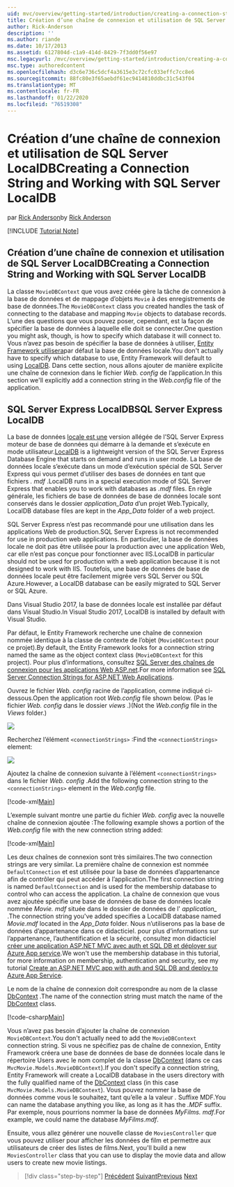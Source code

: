 ```yaml
---
uid: mvc/overview/getting-started/introduction/creating-a-connection-string
title: Création d’une chaîne de connexion et utilisation de SQL Server base de données locale | Microsoft Docs
author: Rick-Anderson
description: ''
ms.author: riande
ms.date: 10/17/2013
ms.assetid: 6127804d-c1a9-414d-8429-7f3dd0f56e97
msc.legacyurl: /mvc/overview/getting-started/introduction/creating-a-connection-string
msc.type: authoredcontent
ms.openlocfilehash: d3c6e736c5dcf4a3615e3c72cfc033effc7cc8e6
ms.sourcegitcommit: 88fc80e3f65aebdf61ec9414810ddbc31c543f04
ms.translationtype: MT
ms.contentlocale: fr-FR
ms.lasthandoff: 01/22/2020
ms.locfileid: "76519308"
---
```

# <a name="creating-a-connection-string-and-working-with-sql-server-localdb"></a><span data-ttu-id="b8b33-102">Création d’une chaîne de connexion et utilisation de SQL Server LocalDB</span><span class="sxs-lookup"><span data-stu-id="b8b33-102">Creating a Connection String and Working with SQL Server LocalDB</span></span>

<span data-ttu-id="b8b33-103">par [Rick Anderson]((https://twitter.com/RickAndMSFT))</span><span class="sxs-lookup"><span data-stu-id="b8b33-103">by [Rick Anderson]((https://twitter.com/RickAndMSFT))</span></span>

[!INCLUDE [Tutorial Note](index.md)]

## <a name="creating-a-connection-string-and-working-with-sql-server-localdb"></a><span data-ttu-id="b8b33-104">Création d’une chaîne de connexion et utilisation de SQL Server LocalDB</span><span class="sxs-lookup"><span data-stu-id="b8b33-104">Creating a Connection String and Working with SQL Server LocalDB</span></span>

<span data-ttu-id="b8b33-105">La classe `MovieDBContext` que vous avez créée gère la tâche de connexion à la base de données et de mappage d’objets `Movie` à des enregistrements de base de données.</span><span class="sxs-lookup"><span data-stu-id="b8b33-105">The `MovieDBContext` class you created handles the task of connecting to the database and mapping `Movie` objects to database records.</span></span> <span data-ttu-id="b8b33-106">L’une des questions que vous pouvez poser, cependant, est la façon de spécifier la base de données à laquelle elle doit se connecter.</span><span class="sxs-lookup"><span data-stu-id="b8b33-106">One question you might ask, though, is how to specify which database it will connect to.</span></span> <span data-ttu-id="b8b33-107">Vous n’avez pas besoin de spécifier la base de données à utiliser, [Entity Framework utilisera](https://docs.microsoft.com/sql/database-engine/configure-windows/sql-server-2016-express-localdb)par défaut la base de données locale.</span><span class="sxs-lookup"><span data-stu-id="b8b33-107">You don't actually have to specify which database to use, Entity Framework will default to using [LocalDB](https://docs.microsoft.com/sql/database-engine/configure-windows/sql-server-2016-express-localdb).</span></span> <span data-ttu-id="b8b33-108">Dans cette section, nous allons ajouter de manière explicite une chaîne de connexion dans le fichier *Web. config* de l’application.</span><span class="sxs-lookup"><span data-stu-id="b8b33-108">In this section we'll explicitly add a connection string in the *Web.config* file of the application.</span></span>

## <a name="sql-server-express-localdb"></a><span data-ttu-id="b8b33-109">SQL Server Express LocalDB</span><span class="sxs-lookup"><span data-stu-id="b8b33-109">SQL Server Express LocalDB</span></span>

<span data-ttu-id="b8b33-110">La base de données [locale est une](https://docs.microsoft.com/sql/database-engine/configure-windows/sql-server-2016-express-localdb) version allégée de l’SQL Server Express moteur de base de données qui démarre à la demande et s’exécute en mode utilisateur.</span><span class="sxs-lookup"><span data-stu-id="b8b33-110">[LocalDB](https://docs.microsoft.com/sql/database-engine/configure-windows/sql-server-2016-express-localdb) is a lightweight version of the SQL Server Express Database Engine that starts on demand and runs in user mode.</span></span> <span data-ttu-id="b8b33-111">La base de données locale s’exécute dans un mode d’exécution spécial de SQL Server Express qui vous permet d’utiliser des bases de données en tant que fichiers *. mdf* .</span><span class="sxs-lookup"><span data-stu-id="b8b33-111">LocalDB runs in a special execution mode of SQL Server Express that enables you to work with databases as *.mdf* files.</span></span> <span data-ttu-id="b8b33-112">En règle générale, les fichiers de base de données de base de données locale sont conservés dans le dossier *application\_Data* d’un projet Web.</span><span class="sxs-lookup"><span data-stu-id="b8b33-112">Typically, LocalDB database files are kept in the *App\_Data* folder of a web project.</span></span>

<span data-ttu-id="b8b33-113">SQL Server Express n’est pas recommandé pour une utilisation dans les applications Web de production.</span><span class="sxs-lookup"><span data-stu-id="b8b33-113">SQL Server Express is not recommended for use in production web applications.</span></span> <span data-ttu-id="b8b33-114">En particulier, la base de données locale ne doit pas être utilisée pour la production avec une application Web, car elle n’est pas conçue pour fonctionner avec IIS.</span><span class="sxs-lookup"><span data-stu-id="b8b33-114">LocalDB in particular should not be used for production with a web application because it is not designed to work with IIS.</span></span> <span data-ttu-id="b8b33-115">Toutefois, une base de données de base de données locale peut être facilement migrée vers SQL Server ou SQL Azure.</span><span class="sxs-lookup"><span data-stu-id="b8b33-115">However, a LocalDB database can be easily migrated to SQL Server or SQL Azure.</span></span>

<span data-ttu-id="b8b33-116">Dans Visual Studio 2017, la base de données locale est installée par défaut dans Visual Studio.</span><span class="sxs-lookup"><span data-stu-id="b8b33-116">In Visual Studio 2017, LocalDB is installed by default with Visual Studio.</span></span>

<span data-ttu-id="b8b33-117">Par défaut, le Entity Framework recherche une chaîne de connexion nommée identique à la classe de contexte de l’objet (`MovieDBContext` pour ce projet).</span><span class="sxs-lookup"><span data-stu-id="b8b33-117">By default, the Entity Framework looks for a connection string named the same as the object context class (`MovieDBContext` for this project).</span></span> <span data-ttu-id="b8b33-118">Pour plus d’informations, consultez [SQL Server des chaînes de connexion pour les applications Web ASP.net](https://msdn.microsoft.com/library/jj653752.aspx).</span><span class="sxs-lookup"><span data-stu-id="b8b33-118">For more information see [SQL Server Connection Strings for ASP.NET Web Applications](https://msdn.microsoft.com/library/jj653752.aspx).</span></span>

<span data-ttu-id="b8b33-119">Ouvrez le fichier *Web. config* racine de l’application, comme indiqué ci-dessous.</span><span class="sxs-lookup"><span data-stu-id="b8b33-119">Open the application root *Web.config* file shown below.</span></span> <span data-ttu-id="b8b33-120">(Pas le fichier *Web. config* dans le dossier *views* .)</span><span class="sxs-lookup"><span data-stu-id="b8b33-120">(Not the *Web.config* file in the *Views* folder.)</span></span>

![](creating-a-connection-string/_static/image1.png)

<span data-ttu-id="b8b33-121">Recherchez l’élément `<connectionStrings>` :</span><span class="sxs-lookup"><span data-stu-id="b8b33-121">Find the `<connectionStrings>` element:</span></span>

![](creating-a-connection-string/_static/image2.png)

<span data-ttu-id="b8b33-122">Ajoutez la chaîne de connexion suivante à l’élément `<connectionStrings>` dans le fichier *Web. config* .</span><span class="sxs-lookup"><span data-stu-id="b8b33-122">Add the following connection string to the `<connectionStrings>` element in the *Web.config* file.</span></span>

[!code-xml[Main](creating-a-connection-string/samples/sample1.xml)]

<span data-ttu-id="b8b33-123">L’exemple suivant montre une partie du fichier *Web. config* avec la nouvelle chaîne de connexion ajoutée :</span><span class="sxs-lookup"><span data-stu-id="b8b33-123">The following example shows a portion of the *Web.config* file with the new connection string added:</span></span>

[!code-xml[Main](creating-a-connection-string/samples/sample2.xml)]

<span data-ttu-id="b8b33-124">Les deux chaînes de connexion sont très similaires.</span><span class="sxs-lookup"><span data-stu-id="b8b33-124">The two connection strings are very similar.</span></span> <span data-ttu-id="b8b33-125">La première chaîne de connexion est nommée `DefaultConnection` et est utilisée pour la base de données d’appartenance afin de contrôler qui peut accéder à l’application.</span><span class="sxs-lookup"><span data-stu-id="b8b33-125">The first connection string is named `DefaultConnection` and is used for the membership database to control who can access the application.</span></span> <span data-ttu-id="b8b33-126">La chaîne de connexion que vous avez ajoutée spécifie une base de données de base de données locale nommée *Movie. mdf* située dans le dossier de données de l' *application\_* .</span><span class="sxs-lookup"><span data-stu-id="b8b33-126">The connection string you've added specifies a LocalDB database named *Movie.mdf* located in the *App\_Data* folder.</span></span> <span data-ttu-id="b8b33-127">Nous n’utiliserons pas la base de données d’appartenance dans ce didacticiel. pour plus d’informations sur l’appartenance, l’authentification et la sécurité, consultez mon didacticiel [créer une application ASP.NET MVC avec auth et SQL DB et déployer sur Azure App service](https://docs.microsoft.com/aspnet/core/security/authorization/secure-data).</span><span class="sxs-lookup"><span data-stu-id="b8b33-127">We won't use the membership database in this tutorial, for more information on membership, authentication and security, see my tutorial [Create an ASP.NET MVC app with auth and SQL DB and deploy to Azure App Service](https://docs.microsoft.com/aspnet/core/security/authorization/secure-data).</span></span>

<span data-ttu-id="b8b33-128">Le nom de la chaîne de connexion doit correspondre au nom de la classe [DbContext](https://msdn.microsoft.com/library/system.data.entity.dbcontext(v=vs.103).aspx) .</span><span class="sxs-lookup"><span data-stu-id="b8b33-128">The name of the connection string must match the name of the [DbContext](https://msdn.microsoft.com/library/system.data.entity.dbcontext(v=vs.103).aspx) class.</span></span>

[!code-csharp[Main](creating-a-connection-string/samples/sample3.cs?highlight=15)]

<span data-ttu-id="b8b33-129">Vous n’avez pas besoin d’ajouter la chaîne de connexion `MovieDBContext`.</span><span class="sxs-lookup"><span data-stu-id="b8b33-129">You don't actually need to add the `MovieDBContext` connection string.</span></span> <span data-ttu-id="b8b33-130">Si vous ne spécifiez pas de chaîne de connexion, Entity Framework créera une base de données de base de données locale dans le répertoire Users avec le nom complet de la classe [DbContext](https://msdn.microsoft.com/library/system.data.entity.dbcontext(v=vs.103).aspx) (dans ce cas `MvcMovie.Models.MovieDBContext`).</span><span class="sxs-lookup"><span data-stu-id="b8b33-130">If you don't specify a connection string, Entity Framework will create a LocalDB database in the users directory with the fully qualified name of the [DbContext](https://msdn.microsoft.com/library/system.data.entity.dbcontext(v=vs.103).aspx) class (in this case `MvcMovie.Models.MovieDBContext`).</span></span> <span data-ttu-id="b8b33-131">Vous pouvez nommer la base de données comme vous le souhaitez, tant qu’elle a la valeur *.* Suffixe MDF.</span><span class="sxs-lookup"><span data-stu-id="b8b33-131">You can name the database anything you like, as long as it has the *.MDF* suffix.</span></span> <span data-ttu-id="b8b33-132">Par exemple, nous pourrions nommer la base de données *MyFilms. mdf*.</span><span class="sxs-lookup"><span data-stu-id="b8b33-132">For example, we could name the database *MyFilms.mdf*.</span></span>

<span data-ttu-id="b8b33-133">Ensuite, vous allez générer une nouvelle classe de `MoviesController` que vous pouvez utiliser pour afficher les données de film et permettre aux utilisateurs de créer des listes de films.</span><span class="sxs-lookup"><span data-stu-id="b8b33-133">Next, you'll build a new `MoviesController` class that you can use to display the movie data and allow users to create new movie listings.</span></span>

> [!div class="step-by-step"]
> <span data-ttu-id="b8b33-134">[Précédent](adding-a-model.md)
> [Suivant](accessing-your-models-data-from-a-controller.md)</span><span class="sxs-lookup"><span data-stu-id="b8b33-134">[Previous](adding-a-model.md)
[Next](accessing-your-models-data-from-a-controller.md)</span></span>
